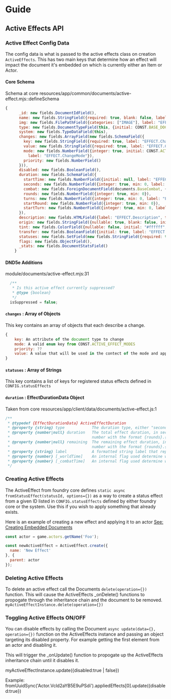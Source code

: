 # Guide

## Active Effects API

### Active Effect Config Data
The config data is what is passed to the active effects class on creation `ActiveEffects`. This has two main keys that determine how an effect will impact the document it's embedded on which is currently either an Item or Actor.

#### Core Schema
Schema at core resources/app/common/documents/active-effect.mjs::defineSchema
```javascript
{
      _id: new fields.DocumentIdField(),
      name: new fields.StringField({required: true, blank: false, label: "EFFECT.Name", textSearch: true}),
      img: new fields.FilePathField({categories: ["IMAGE"], label: "EFFECT.Image"}),
      type: new fields.DocumentTypeField(this, {initial: CONST.BASE_DOCUMENT_TYPE}),
      system: new fields.TypeDataField(this),
      changes: new fields.ArrayField(new fields.SchemaField({
        key: new fields.StringField({required: true, label: "EFFECT.ChangeKey"}),
        value: new fields.StringField({required: true, label: "EFFECT.ChangeValue"}),
        mode: new fields.NumberField({integer: true, initial: CONST.ACTIVE_EFFECT_MODES.ADD,
          label: "EFFECT.ChangeMode"}),
        priority: new fields.NumberField()
      })),
      disabled: new fields.BooleanField(),
      duration: new fields.SchemaField({
        startTime: new fields.NumberField({initial: null, label: "EFFECT.StartTime"}),
        seconds: new fields.NumberField({integer: true, min: 0, label: "EFFECT.DurationSecs"}),
        combat: new fields.ForeignDocumentField(documents.BaseCombat, {label: "EFFECT.Combat"}),
        rounds: new fields.NumberField({integer: true, min: 0}),
        turns: new fields.NumberField({integer: true, min: 0, label: "EFFECT.DurationTurns"}),
        startRound: new fields.NumberField({integer: true, min: 0}),
        startTurn: new fields.NumberField({integer: true, min: 0, label: "EFFECT.StartTurns"})
      }),
      description: new fields.HTMLField({label: "EFFECT.Description", textSearch: true}),
      origin: new fields.StringField({nullable: true, blank: false, initial: null, label: "EFFECT.Origin"}),
      tint: new fields.ColorField({nullable: false, initial: "#ffffff", label: "EFFECT.Tint"}),
      transfer: new fields.BooleanField({initial: true, label: "EFFECT.Transfer"}),
      statuses: new fields.SetField(new fields.StringField({required: true, blank: false})),
      flags: new fields.ObjectField(),
      _stats: new fields.DocumentStatsField()
    }
```
#### DND5e Additions
module/documents/active-effect.mjs:31
```javascript
  /**
   * Is this active effect currently suppressed?
   * @type {boolean}
   */
  isSuppressed = false;
```


#### `changes` : Array of Objects
This key contains an array of objects that each describe a change.
```javascript
{
    key: An attribute of the document type to change
    mode: A valid enum key from CONST.ACTIVE_EFFECT_MODES
    priority: ??
    value: A value that will be used in the contect of the mode and applied against the attribute detailed in the key
}
```
#### `statuses` : Array of Strings
This key contains a list of keys for registered status effects defined in `CONFIG.statusEffects`

#### `duration` : EffectDurationData Object

Taken from core resources/app/client/data/documents/active-effect.js:1
```javascript
/**
 * @typedef {EffectDurationData} ActiveEffectDuration
 * @property {string} type            The duration type, either "seconds", "turns", or "none"
 * @property {number|null} duration   The total effect duration, in seconds of world time or as a decimal
 *                                    number with the format {rounds}.{turns}
 * @property {number|null} remaining  The remaining effect duration, in seconds of world time or as a decimal
 *                                    number with the format {rounds}.{turns}
 * @property {string} label           A formatted string label that represents the remaining duration
 * @property {number} [_worldTime]    An internal flag used determine when to recompute seconds-based duration
 * @property {number} [_combatTime]   An internal flag used determine when to recompute turns-based duration
 */
```


### Creating Active Effects
The ActiveEffect from foundry core defines `static async fromStatusEffect(statusId, options={})` as a way to create a status effect from a given ID listed in `CONFIG.statusEffects` defined by either foundry core or the system. Use this if you wish to apply something that already exists.

Here is an example of creating a new effect and applying it to an actor
[See: Creating Embedded Documents](https://foundryvtt.wiki/en/development/api/document)
```javascript
const actor = game.actors.getName('Foo');

const newActiveEffect = ActiveEffect.create({
  name: 'New Effect'
}, {
  parent: actor
});
```

### Deleting Active Effects
To delete an active effect call the Documents `delete(operation={})` function. This will cause the ActiveEffects _onDelete() functions to propogate through the inheritance chain and the document to be removed.
`myActiveEffectInstance.delete(operation={})`

### Toggling Active Effects ON/OFF
You can disable effects by calling the Document `async update(data={}, operation={})` function on the ActiveEffects instance and passing an object targeting its disabled property. For example getting the first element from an actor and disabling it.

This will trigger the _onUpdate() function to propogate up the ActiveEffects inheritance chain until it disables it.

myActiveEffectInstance.update({disabled:true | false})

Example:
fromUuidSync('Actor.Vcld2aYB5E9uPSdi').appliedEffects[0].update({disabled:true})